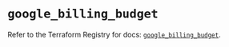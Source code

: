 # `google_billing_budget`

Refer to the Terraform Registry for docs: [`google_billing_budget`](https://registry.terraform.io/providers/hashicorp/google-beta/5.43.0/docs/resources/google_billing_budget).
